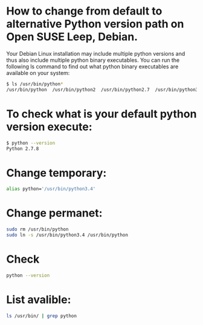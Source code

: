 # How to change from default to alternative Python version path on Open SUSE Leep, Debian.

Your Debian Linux installation may include multiple python versions and thus also include multiple python binary executables. 
You can run the following ls command to find out what python binary executables are available on your system: 

```bash
$ ls /usr/bin/python*
/usr/bin/python  /usr/bin/python2  /usr/bin/python2.7  /usr/bin/python3  /usr/bin/python3.4  /usr/bin/python3.4m  /usr/bin/python3m
```
# To check what is your default python version execute: 

```bash 
$ python --version
Python 2.7.8
```
# Change temporary:
```bash
alias python='/usr/bin/python3.4'
```
# Change permanet:
```bash
sudo rm /usr/bin/python
sudo ln -s /usr/bin/python3.4 /usr/bin/python
```
# Check
```bash
python --version
```
# List avalible:
```bash
ls /usr/bin/ | grep python
```


